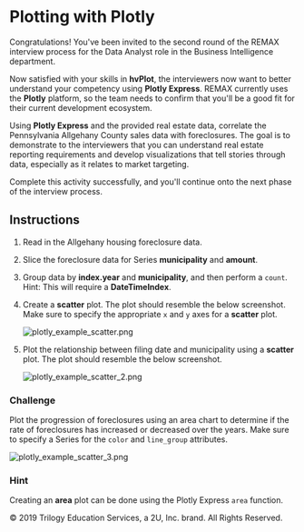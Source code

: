 # Plotting with Plotly

Congratulations! You've been invited to the second round of the REMAX interview process for the Data Analyst role in the Business Intelligence department.

Now satisfied with your skills in **hvPlot**, the interviewers now want to better understand your competency using **Plotly Express**. REMAX currently uses the **Plotly** platform, so the team needs to confirm that you'll be a good fit for their current development ecosystem.

Using **Plotly Express** and the provided real estate data, correlate the Pennsylvania Allgehany County sales data with foreclosures. The goal is to demonstrate to the interviewers that you can understand real estate reporting requirements and develop visualizations that tell stories through data, especially as it relates to market targeting.

Complete this activity successfully, and you'll continue onto the next phase of the interview process.

## Instructions

1. Read in the Allgehany housing foreclosure data.

2. Slice the foreclosure data for Series **municipality** and **amount**.

3. Group data by **index.year** and **municipality**, and then perform a `count`. Hint: This will require a **DateTimeIndex**.

4. Create a **scatter** plot. The plot should resemble the below screenshot. Make sure to specify the appropriate `x` and `y` axes for a **scatter** plot.

    ![plotly_example_scatter.png](Images/plotly_example_scatter.png)

5. Plot the relationship between filing date and municipality using a **scatter** plot. The plot should resemble the below screenshot.

    ![plotly_example_scatter_2.png](Images/plotly_example_scatter_2.png)

### Challenge

Plot the progression of foreclosures using an area chart to determine if the rate of foreclosures has increased or decreased over the years. Make sure to specify a Series for the `color` and `line_group` attributes.

  ![plotly_example_scatter_3.png](Images/plotly_example_scatter_3.png)

### Hint

Creating an **area** plot can be done using the Plotly Express `area` function.

© 2019 Trilogy Education Services, a 2U, Inc. brand. All Rights Reserved.

